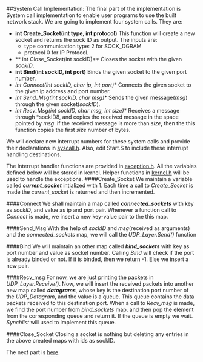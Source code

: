 ##System Call Implementation:
The final part of the implementation is System call implementation to enable user programs to use the built network stack.
We are going to implement four system calls. They are:
* **int Create_Socket(int type, int protocol)**
	This function will create a new socket and returns the sock ID as output. The inputs are:
	* type
		communication type: 2 for SOCK_DGRAM
	*  protocol
		0 for IP Protocol.
* ** int Close_Socket(int sockID)**
	Closes the socket with the given *sockID*.
* **int Bind(int sockID, int port)**
	Binds the given socket to the given port number.
* **int Connect(int sockID, char* ip, int port)**
	Connects the given socket to the given ip address and port number.
* **int Send_Msg(int sockID, char* msg)**
	Sends the given message(*msg*) through the given socket(*sockID*).
* **int Recv_Msg(int sockID, char* msg, int size)**
	Receives a message through *sockID8, and copies the received message in the space pointed by *msg*. if the received message is more than *size*, then the this function copies the first *size* number of bytes.

We will declare new interrupt numbers for these system calls and provide their declarations in [syscall.h](/Nachos_Project/code/userprog/syscall.h).
Also, edit Start.S to include these interrupt handling destinations.

The Interrupt handler functions are provided in [exception.h](/Nachos_Project/code/userprog/exception.h).
All the variables defined below will be stored in kernel. Helper functions in [kernel.h](/Nachos_Project/code/threads/kernel.h) will be used to handle the exceptions.
####Create_Socket
We maintain a variable called ***current_socket*** intialized with 1. Each time a call to *Create_Socket* is made the *current_socket* is returned and then incremented.

####Connect
We shall maintain a map called ***connected_sockets*** with key as *sockID*, and value as ip and port pair. Whenever a function call to *Connect* is made, we insert a new key-value pair to the this map.

####Send_Msg
With the help of *sockID* and *msg*(received as arguments) and the *connected_sockets* map, we will call the *UDP_Layer.Send()* function

####Bind
We will maintain an other map called ***bind_sockets*** with key as port number and value as socket number. Calling *Bind* will check if the port is already binded or not. If it is binded, then we return -1. Else we insert a new pair.

####Recv_msg
For now, we are just printing the packets in *UDP_Layer.Receive()*. Now, we will insert the received packets into another new map called ***datagrams***, whose key is the destination port number of the *UDP_Datagram*, and the value is a queue. This queue contains the data packets received to this destination port. When a call to *Recv_msg* is made, we find the port number from *bind_sockets* map, and then pop the element from the corresponding queue and return it. If the queue is empty we wait. *Synchlist* will used to implement this queue.

####Close_Socket
Closing a socket is nothing but deleting any entries in the above created maps with ids as sockID.

The next part is [here](/Nachos_Project/code/test/README.md).
